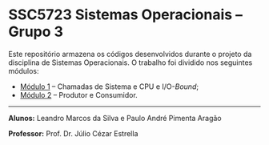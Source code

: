 # SSC5723 Sistemas Operacionais – Grupo 3

Este repositório armazena os códigos desenvolvidos durante o projeto da disciplina de Sistemas Operacionais. O trabalho foi dividido nos seguintes módulos:

* [Módulo 1](https://github.com/andre1003/SSC5723-gsopos03/tree/main/Module_1) – Chamadas de Sistema e CPU e I/O-_Bound_;
* [Módulo 2](https://github.com/andre1003/SSC5723-gsopos03/tree/main/Module_2) – Produtor e Consumidor.

----
**Alunos:** Leandro Marcos da Silva e Paulo André Pimenta Aragão

**Professor:** Prof. Dr. Júlio Cézar Estrella
